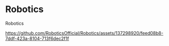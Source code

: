 # Robotics
Robotics

https://github.com/RoboticsOfficial/Robotics/assets/137298920/feed08b8-7ddf-423a-8104-713f6dec2f1f
